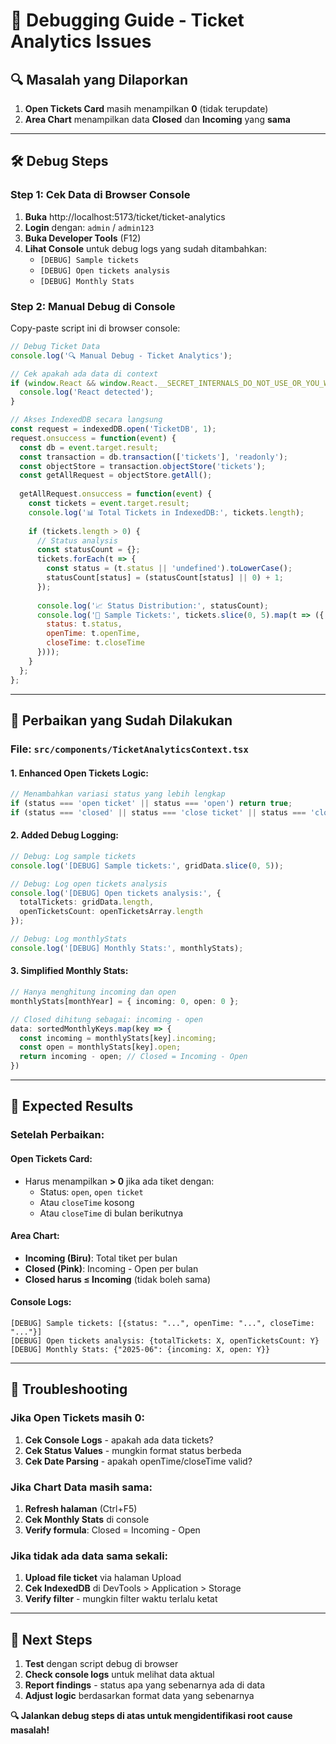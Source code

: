 # 🐛 Debugging Guide - Ticket Analytics Issues

## 🔍 **Masalah yang Dilaporkan**

1. **Open Tickets Card** masih menampilkan **0** (tidak terupdate)
2. **Area Chart** menampilkan data **Closed** dan **Incoming** yang **sama**

---

## 🛠️ **Debug Steps**

### **Step 1: Cek Data di Browser Console**

1. **Buka** http://localhost:5173/ticket/ticket-analytics
2. **Login** dengan: `admin` / `admin123`
3. **Buka Developer Tools** (F12)
4. **Lihat Console** untuk debug logs yang sudah ditambahkan:
   - `[DEBUG] Sample tickets`
   - `[DEBUG] Open tickets analysis`
   - `[DEBUG] Monthly Stats`

### **Step 2: Manual Debug di Console**

Copy-paste script ini di browser console:

```javascript
// Debug Ticket Data
console.log('🔍 Manual Debug - Ticket Analytics');

// Cek apakah ada data di context
if (window.React && window.React.__SECRET_INTERNALS_DO_NOT_USE_OR_YOU_WILL_BE_FIRED) {
  console.log('React detected');
}

// Akses IndexedDB secara langsung
const request = indexedDB.open('TicketDB', 1);
request.onsuccess = function(event) {
  const db = event.target.result;
  const transaction = db.transaction(['tickets'], 'readonly');
  const objectStore = transaction.objectStore('tickets');
  const getAllRequest = objectStore.getAll();
  
  getAllRequest.onsuccess = function(event) {
    const tickets = event.target.result;
    console.log('📊 Total Tickets in IndexedDB:', tickets.length);
    
    if (tickets.length > 0) {
      // Status analysis
      const statusCount = {};
      tickets.forEach(t => {
        const status = (t.status || 'undefined').toLowerCase();
        statusCount[status] = (statusCount[status] || 0) + 1;
      });
      
      console.log('📈 Status Distribution:', statusCount);
      console.log('🎫 Sample Tickets:', tickets.slice(0, 5).map(t => ({
        status: t.status,
        openTime: t.openTime,
        closeTime: t.closeTime
      })));
    }
  };
};
```

---

## 🔧 **Perbaikan yang Sudah Dilakukan**

### **File: `src/components/TicketAnalyticsContext.tsx`**

#### **1. Enhanced Open Tickets Logic:**
```typescript
// Menambahkan variasi status yang lebih lengkap
if (status === 'open ticket' || status === 'open') return true;
if (status === 'closed' || status === 'close ticket' || status === 'close') return false;
```

#### **2. Added Debug Logging:**
```typescript
// Debug: Log sample tickets
console.log('[DEBUG] Sample tickets:', gridData.slice(0, 5));

// Debug: Log open tickets analysis
console.log('[DEBUG] Open tickets analysis:', {
  totalTickets: gridData.length,
  openTicketsCount: openTicketsArray.length
});

// Debug: Log monthlyStats
console.log('[DEBUG] Monthly Stats:', monthlyStats);
```

#### **3. Simplified Monthly Stats:**
```typescript
// Hanya menghitung incoming dan open
monthlyStats[monthYear] = { incoming: 0, open: 0 };

// Closed dihitung sebagai: incoming - open
data: sortedMonthlyKeys.map(key => {
  const incoming = monthlyStats[key].incoming;
  const open = monthlyStats[key].open;
  return incoming - open; // Closed = Incoming - Open
})
```

---

## 🎯 **Expected Results**

### **Setelah Perbaikan:**

#### **Open Tickets Card:**
- Harus menampilkan **> 0** jika ada tiket dengan:
  - Status: `open`, `open ticket`
  - Atau `closeTime` kosong
  - Atau `closeTime` di bulan berikutnya

#### **Area Chart:**
- **Incoming (Biru)**: Total tiket per bulan
- **Closed (Pink)**: Incoming - Open per bulan
- **Closed harus ≤ Incoming** (tidak boleh sama)

#### **Console Logs:**
```
[DEBUG] Sample tickets: [{status: "...", openTime: "...", closeTime: "..."}]
[DEBUG] Open tickets analysis: {totalTickets: X, openTicketsCount: Y}
[DEBUG] Monthly Stats: {"2025-06": {incoming: X, open: Y}}
```

---

## 🚨 **Troubleshooting**

### **Jika Open Tickets masih 0:**
1. **Cek Console Logs** - apakah ada data tickets?
2. **Cek Status Values** - mungkin format status berbeda
3. **Cek Date Parsing** - apakah openTime/closeTime valid?

### **Jika Chart Data masih sama:**
1. **Refresh halaman** (Ctrl+F5)
2. **Cek Monthly Stats** di console
3. **Verify formula**: Closed = Incoming - Open

### **Jika tidak ada data sama sekali:**
1. **Upload file ticket** via halaman Upload
2. **Cek IndexedDB** di DevTools > Application > Storage
3. **Verify filter** - mungkin filter waktu terlalu ketat

---

## 📝 **Next Steps**

1. **Test** dengan script debug di browser
2. **Check console logs** untuk melihat data aktual
3. **Report findings** - status apa yang sebenarnya ada di data
4. **Adjust logic** berdasarkan format data yang sebenarnya

**🔍 Jalankan debug steps di atas untuk mengidentifikasi root cause masalah!**